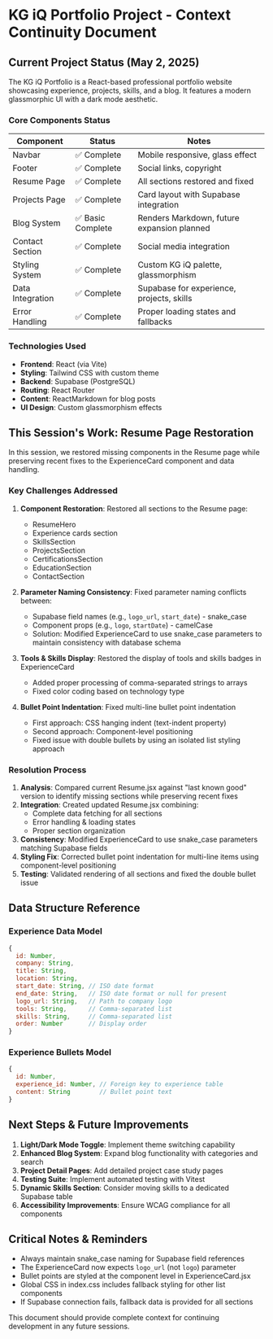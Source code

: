 # KG iQ Portfolio Project - Context Continuity Document

## Current Project Status (May 2, 2025)

The KG iQ Portfolio is a React-based professional portfolio website showcasing experience, projects, skills, and a blog. It features a modern glassmorphic UI with a dark mode aesthetic.

### Core Components Status

| Component           | Status               | Notes                                         |
|---------------------|----------------------|-----------------------------------------------|
| Navbar              | ✅ Complete          | Mobile responsive, glass effect               |
| Footer              | ✅ Complete          | Social links, copyright                       |
| Resume Page         | ✅ Complete          | All sections restored and fixed               |
| Projects Page       | ✅ Complete          | Card layout with Supabase integration         |
| Blog System         | ✅ Basic Complete    | Renders Markdown, future expansion planned    |
| Contact Section     | ✅ Complete          | Social media integration                      |
| Styling System      | ✅ Complete          | Custom KG iQ palette, glassmorphism           |
| Data Integration    | ✅ Complete          | Supabase for experience, projects, skills     |
| Error Handling      | ✅ Complete          | Proper loading states and fallbacks           |

### Technologies Used

- **Frontend**: React (via Vite)
- **Styling**: Tailwind CSS with custom theme
- **Backend**: Supabase (PostgreSQL)
- **Routing**: React Router
- **Content**: ReactMarkdown for blog posts
- **UI Design**: Custom glassmorphism effects

## This Session's Work: Resume Page Restoration

In this session, we restored missing components in the Resume page while preserving recent fixes to the ExperienceCard component and data handling.

### Key Challenges Addressed

1. **Component Restoration**: Restored all sections to the Resume page:
   - ResumeHero
   - Experience cards section
   - SkillsSection
   - ProjectsSection
   - CertificationsSection
   - EducationSection
   - ContactSection

2. **Parameter Naming Consistency**: Fixed parameter naming conflicts between:
   - Supabase field names (e.g., `logo_url`, `start_date`) - snake_case
   - Component props (e.g., `logo`, `startDate`) - camelCase
   - Solution: Modified ExperienceCard to use snake_case parameters to maintain consistency with database schema

3. **Tools & Skills Display**: Restored the display of tools and skills badges in ExperienceCard
   - Added proper processing of comma-separated strings to arrays
   - Fixed color coding based on technology type

4. **Bullet Point Indentation**: Fixed multi-line bullet point indentation
   - First approach: CSS hanging indent (text-indent property)
   - Second approach: Component-level positioning
   - Fixed issue with double bullets by using an isolated list styling approach

### Resolution Process

1. **Analysis**: Compared current Resume.jsx against "last known good" version to identify missing sections while preserving recent fixes
2. **Integration**: Created updated Resume.jsx combining:
   - Complete data fetching for all sections
   - Error handling & loading states
   - Proper section organization
3. **Consistency**: Modified ExperienceCard to use snake_case parameters matching Supabase fields
4. **Styling Fix**: Corrected bullet point indentation for multi-line items using component-level positioning
5. **Testing**: Validated rendering of all sections and fixed the double bullet issue

## Data Structure Reference

### Experience Data Model

```javascript
{
  id: Number,
  company: String,
  title: String,
  location: String,
  start_date: String, // ISO date format
  end_date: String,   // ISO date format or null for present
  logo_url: String,   // Path to company logo
  tools: String,      // Comma-separated list
  skills: String,     // Comma-separated list
  order: Number       // Display order
}
```

### Experience Bullets Model

```javascript
{
  id: Number,
  experience_id: Number, // Foreign key to experience table
  content: String        // Bullet point text
}
```

## Next Steps & Future Improvements

1. **Light/Dark Mode Toggle**: Implement theme switching capability
2. **Enhanced Blog System**: Expand blog functionality with categories and search
3. **Project Detail Pages**: Add detailed project case study pages
4. **Testing Suite**: Implement automated testing with Vitest
5. **Dynamic Skills Section**: Consider moving skills to a dedicated Supabase table
6. **Accessibility Improvements**: Ensure WCAG compliance for all components

## Critical Notes & Reminders

- Always maintain snake_case naming for Supabase field references 
- The ExperienceCard now expects `logo_url` (not `logo`) parameter
- Bullet points are styled at the component level in ExperienceCard.jsx
- Global CSS in index.css includes fallback styling for other list components
- If Supabase connection fails, fallback data is provided for all sections

This document should provide complete context for continuing development in any future sessions.
